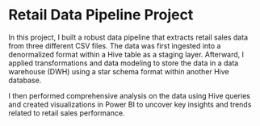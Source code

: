 # Retail Data Pipeline Project

In this project, I built a robust data pipeline that extracts retail sales data from three different CSV files. The data was first ingested into a denormalized format within a Hive table as a staging layer. Afterward, I applied transformations and data modeling to store the data in a data warehouse (DWH) using a star schema format within another Hive database.

I then performed comprehensive analysis on the data using Hive queries and created visualizations in Power BI to uncover key insights and trends related to retail sales performance.
